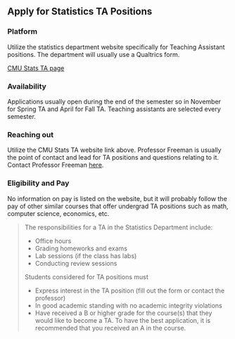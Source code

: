 ## Apply for Statistics TA Positions

### Platform
Utilize the statistics department website specifically for Teaching Assistant positions. The department will usually use a Qualtrics form.

[CMU Stats TA page](http://stat.cmu.edu/undergraduate/ta-application)

### Availability
Applications usually open during the end of the semester so in November for Spring TA and April for Fall TA. Teaching assistants are selected every semester.

### Reaching out
Utilize the CMU Stats TA website link above. Professor Freeman is usually the point of contact and lead for TA positions and questions relating to it. Contact Professor Freeman [here](pfreeman@stat.cmu.edu).

### Eligibility and Pay
No information on pay is listed on the website, but it will probably follow the pay of other similar courses that offer undergrad TA positions such as math, computer science, economics, etc.

> The responsibilities for a TA in the Statistics Department include: 
> * Office hours
> * Grading homeworks and exams
> * Lab sessions (if the class has labs)
> * Conducting review sessions
>
> Students considered for TA positions must
> * Express interest in the TA position (fill out the form or contact the professor)
> * In good academic standing with no academic integrity violations
> * Have received a B or higher grade for the course(s) that they would like to become a TA. To have the best application, it is recommended that you received an A in the course.
